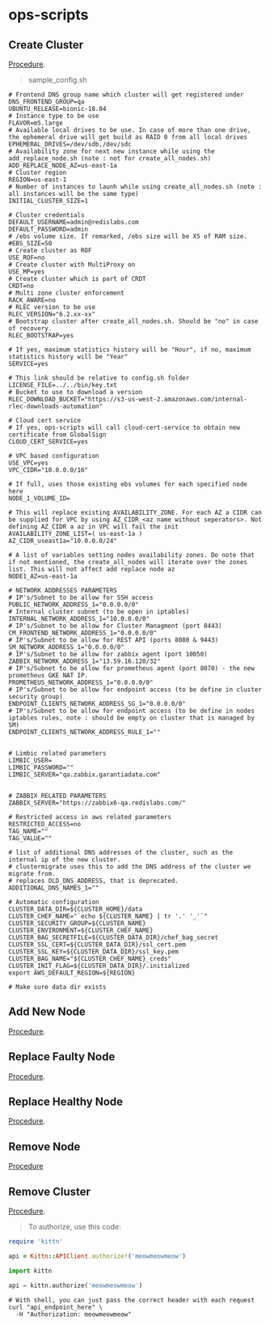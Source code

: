 # ops-scripts

## Create Cluster
[Procedure](https://redislabs.atlassian.net/wiki/spaces/DevOps/pages/471793685/Create+Cluster+-+AWS).

> sample_config.sh

```shell
# Frontend DNS group name which cluster will get registered under
DNS_FRONTEND_GROUP=qa
UBUNTU_RELEASE=bionic-18.04
# Instance type to be use
FLAVOR=m5.large
# Available local drives to be use. In case of more than one drive, the ephemeral drive will get build as RAID 0 from all local drives
EPHEMERAL_DRIVES=/dev/sdb,/dev/sdc
# Availability zone for next new instance while using the add_replace_node.sh (note : not for create_all_nodes.sh)
ADD_REPLACE_NODE_AZ=us-east-1a
# Cluster region
REGION=us-east-1
# Number of instances to launh while using create_all_nodes.sh (note : all instances will be the same type)
INITIAL_CLUSTER_SIZE=1

# Cluster credentials
DEFAULT_USERNAME=admin@redislabs.com
DEFAULT_PASSWORD=admin
# /ebs volume size. If remarked, /ebs size will be X5 of RAM size.
#EBS_SIZE=50
# Create cluster as ROF
USE_ROF=no
# Create cluster with MultiProxy on
USE_MP=yes
# Create cluster which is part of CRDT
CRDT=no
# Multi zone cluster enforcement
RACK_AWARE=no
# RLEC version to be use
RLEC_VERSION="6.2.xx-xx"
# Bootstrap cluster after create_all_nodes.sh. Should be "no" in case of recovery.
RLEC_BOOTSTRAP=yes

# If yes, maximum statistics history will be "Hour", if no, maximum statistics history will be "Year"
SERVICE=yes

# This link should be relative to config.sh folder
LICENSE_FILE=../../bin/key.txt
# Bucket to use to download a version
RLEC_DOWNLOAD_BUCKET="https://s3-us-west-2.amazonaws.com/internal-rlec-downloads-automation"

# Cloud cert service
# If yes, ops-scripts will call cloud-cert-service to obtain new certificate from GlobalSign
CLOUD_CERT_SERVICE=yes

# VPC based configuration
USE_VPC=yes
VPC_CIDR="10.0.0.0/16"

# If full, uses those existing ebs volumes for each specified node here
NODE_1_VOLUME_ID=

# This will replace existing AVAILABILITY_ZONE. For each AZ a CIDR can be supplied for VPC by using AZ_CIDR_<az name without seperators>. Not defining AZ_CIDR a az in VPC will fail the init
AVAILABILITY_ZONE_LIST=( us-east-1a )
AZ_CIDR_useast1a="10.0.0.0/24"

# A list of variables setting nodes availability zones. Do note that if not mentioned, the create_all_nodes will iterate over the zones list. This will not affect add replace node az
NODE1_AZ=us-east-1a

# NETWORK ADDRESSES PARAMETERS
# IP's/Subnet to be allow for SSH access
PUBLIC_NETWORK_ADDRESS_1="0.0.0.0/0"
# Internal cluster subnet (to be open in iptables)
INTERNAL_NETWORK_ADDRESS_1="10.0.0.0/0"
# IP's/Subnet to be allow for Cluster Managment (port 8443)
CM_FRONTEND_NETWORK_ADDRESS_1="0.0.0.0/0"
# IP's/Subnet to be allow for REST API (ports 8080 & 9443)
SM_NETWORK_ADDRESS_1="0.0.0.0/0"
# IP's/Subnet to be allow for zabbix agent (port 10050)
ZABBIX_NETWORK_ADDRESS_1="13.59.16.120/32"
# IP's/Subnet to be allow for prometheus agent (port 8070) - the new prometheus GKE NAT IP.
PROMETHEUS_NETWORK_ADDRESS_1="0.0.0.0/0"
# IP's/Subnet to be allow for endpoint access (to be define in cluster security group)
ENDPOINT_CLIENTS_NETWORK_ADDRESS_SG_1="0.0.0.0/0"
# IP's/Subnet to be allow for endpoint access (to be define in nodes iptables rules, note : should be empty on cluster that is managed by SM)
ENDPOINT_CLIENTS_NETWORK_ADDRESS_RULE_1=""


# Limbic related parameters
LIMBIC_USER=
LIMBIC_PASSWORD=""
LIMBIC_SERVER="qa.zabbix.garantiadata.com"


# ZABBIX RELATED PARAMETERS
ZABBIX_SERVER="https://zabbix6-qa.redislabs.com/"

# Restricted access in aws related parameters
RESTRICTED_ACCESS=no
TAG_NAME=""
TAG_VALUE=""

# list of additional DNS addresses of the cluster, such as the internal ip of the new cluster.
# clustermigrate uses this to add the DNS address of the cluster we migrate from.
# replaces OLD_DNS_ADDRESS, that is deprecated.
ADDITIONAL_DNS_NAMES_1=""

# Automatic configuration
CLUSTER_DATA_DIR=${CLUSTER_HOME}/data
CLUSTER_CHEF_NAME="`echo ${CLUSTER_NAME} | tr '.' '_'`"
CLUSTER_SECURITY_GROUP=${CLUSTER_NAME}
CLUSTER_ENVIRONMENT=${CLUSTER_CHEF_NAME}
CLUSTER_BAG_SECRETFILE=${CLUSTER_DATA_DIR}/chef_bag_secret
CLUSTER_SSL_CERT=${CLUSTER_DATA_DIR}/ssl_cert.pem
CLUSTER_SSL_KEY=${CLUSTER_DATA_DIR}/ssl_key.pem
CLUSTER_BAG_NAME="${CLUSTER_CHEF_NAME}_creds"
CLUSTER_INIT_FLAG=${CLUSTER_DATA_DIR}/.initialized
export AWS_DEFAULT_REGION=${REGION}

# Make sure data dir exists
```

## Add New Node
[Procedure](https://redislabs.atlassian.net/wiki/spaces/DevOps/pages/438305219/Add+a+New+Node+-+AWS).

## Replace Faulty Node
[Procedure](https://redislabs.atlassian.net/wiki/spaces/DevOps/pages/438600189/Replace+Faulty+Node+-+AWS).

## Replace Healthy Node
[Procedure](https://redislabs.atlassian.net/wiki/spaces/DevOps/pages/470089741/Replace+Healthy+Node+-+AWS).

## Remove Node
[Procedure](https://redislabs.atlassian.net/wiki/spaces/DevOps/pages/438338070/Remove+a+Node+-+AWS)

## Remove Cluster
[Procedure](https://redislabs.atlassian.net/wiki/spaces/DevOps/pages/471793668/Remove+Cluster+-+AWS).

> To authorize, use this code:

```ruby
require 'kittn'

api = Kittn::APIClient.authorize!('meowmeowmeow')
```

```python
import kittn

api = kittn.authorize('meowmeowmeow')
```

```shell
# With shell, you can just pass the correct header with each request
curl "api_endpoint_here" \
  -H "Authorization: meowmeowmeow"
```